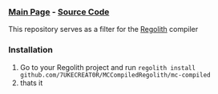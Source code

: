 ### [Main Page](https://github.com/7UKECREAT0R/MCCompiled) - [Source Code](https://github.com/7UKECREAT0R/MCCompiledSource)
This repository serves as a filter for the [Regolith](https://bedrock-oss.github.io/regolith/) compiler

### Installation
1. Go to your Regolith project and run `regolith install github.com/7UKECREAT0R/MCCompiledRegolith/mc-compiled`
2. thats it
